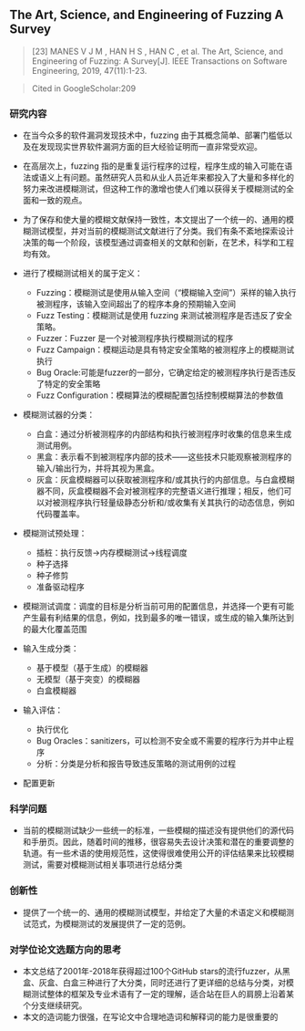 ## The Art, Science, and Engineering of Fuzzing A Survey

> [23] MANES V J M , HAN H S , HAN C , et al. The Art, Science, and Engineering of Fuzzing: A Survey[J]. IEEE Transactions on Software Engineering, 2019, 47(11):1-23.

> Cited in GoogleScholar:209

### 研究内容

- 在当今众多的软件漏洞发现技术中，fuzzing 由于其概念简单、部署门槛低以及在发现现实世界软件漏洞方面的巨大经验证明而一直非常受欢迎。
- 在高层次上，fuzzing 指的是重复运行程序的过程，程序生成的输入可能在语法或语义上有问题。虽然研究人员和从业人员近年来都投入了大量和多样化的努力来改进模糊测试，但这种工作的激增也使人们难以获得关于模糊测试的全面和一致的观点。
- 为了保存和使大量的模糊文献保持一致性，本文提出了一个统一的、通用的模糊测试模型，并对当前的模糊测试文献进行了分类。我们有条不紊地探索设计决策的每一个阶段，该模型通过调查相关的文献和创新，在艺术，科学和工程均有效。
- 进行了模糊测试相关的属于定义：
  - Fuzzing：模糊测试是使用从输入空间（“模糊输入空间”）采样的输入执行被测程序，该输入空间超出了的程序本身的预期输入空间
  - Fuzz Testing：模糊测试是使用 fuzzing 来测试被测程序是否违反了安全策略。
  - Fuzzer：Fuzzer 是一个对被测程序执行模糊测试的程序
  - Fuzz Campaign：模糊运动是具有特定安全策略的被测程序上的模糊测试执行
  - Bug Oracle:可能是fuzzer的一部分，它确定给定的被测程序执行是否违反了特定的安全策略
  - Fuzz Configuration：模糊算法的模糊配置包括控制模糊算法的参数值

- 模糊测试器的分类：
  - 白盒：通过分析被测程序的内部结构和执行被测程序时收集的信息来生成测试用例。 
  - 黑盒：表示看不到被测程序内部的技术——这些技术只能观察被测程序的输入/输出行为，并将其视为黑盒。
  - 灰盒：灰盒模糊器可以获取被测程序和/或其执行的内部信息。与白盒模糊器不同，灰盒模糊器不会对被测程序的完整语义进行推理；相反，他们可以对被测程序执行轻量级静态分析和/或收集有关其执行的动态信息，例如代码覆盖率。

- 模糊测试预处理：
  - 插桩：执行反馈->内存模糊测试->线程调度
  - 种子选择
  - 种子修剪
  - 准备驱动程序

- 模糊测试调度：调度的目标是分析当前可用的配置信息，并选择一个更有可能产生最有利结果的信息，例如，找到最多的唯一错误，或生成的输入集所达到的最大化覆盖范围

- 输入生成分类：
  - 基于模型（基于生成）的模糊器
  - 无模型（基于突变）的模糊器
  - 白盒模糊器

- 输入评估：
  - 执行优化
  - Bug Oracles：sanitizers，可以检测不安全或不需要的程序行为并中止程序
  - 分析：分类是分析和报告导致违反策略的测试用例的过程

- 配置更新

### 科学问题

- 当前的模糊测试缺少一些统一的标准，一些模糊的描述没有提供他们的源代码和手册页。因此，随着时间的推移，很容易失去设计决策和潜在的重要调整的轨道。有一些术语的使用规范性，这使得很难使用公开的评估结果来比较模糊测试，需要对模糊测试相关事项进行总结分类

### 创新性

- 提供了一个统一的、通用的模糊测试模型，并给定了大量的术语定义和模糊测试范式，为模糊测试的发展提供了一定的范例。

### 对学位论文选题方向的思考

- 本文总结了2001年-2018年获得超过100个GitHub stars的流行fuzzer，从黑盒、灰盒、白盒三种进行了大分类，同时还进行了更详细的总结与分类，对模糊测试整体的框架及专业术语有了一定的理解，适合站在巨人的肩膀上沿着某个分支继续研究。
- 本文的造词能力很强，在写论文中合理地造词和解释词的能力是很重要的